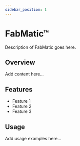 ```yaml
---
sidebar_position: 1
---
```


# FabMatic™

Description of FabMatic goes here.

## Overview

Add content here...

## Features

- Feature 1
- Feature 2
- Feature 3

## Usage

Add usage examples here...
